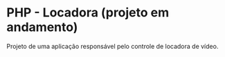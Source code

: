 # PHP - Locadora (projeto em andamento)
Projeto de uma aplicação responsável pelo controle de locadora de vídeo.
